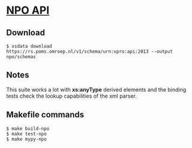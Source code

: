 # [NPO API](https://github.com/npo-poms)

## Download

```console
$ xsdata download https://rs.poms.omroep.nl/v1/schema/urn:vpro:api:2013 --output npo/schemas
```

## Notes

This suite works a lot with **xs:anyType** derived elements and the binding tests
check the lookup capabilities of the xml parser.

## Makefile commands

```console
$ make build-npo
$ make test-npo
$ make mypy-npo
```
